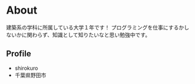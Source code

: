 # About
建築系の学科に所属している大学１年です！
プログラミングを仕事にするかしないかに関わらず、知識として知りたいなと思い勉強中です。

## Profile
- shirokuro
- 千葉県野田市
